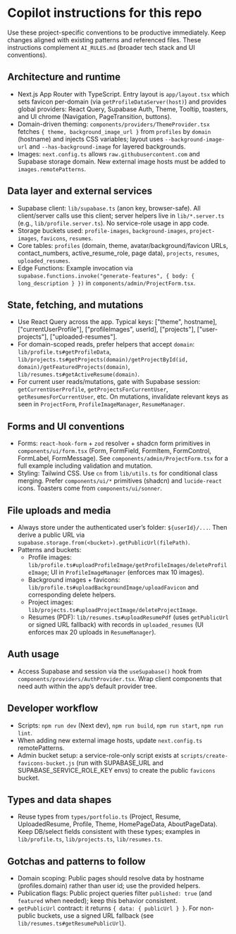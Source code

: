 # Copilot instructions for this repo

Use these project-specific conventions to be productive immediately. Keep changes aligned with existing patterns and referenced files. These instructions complement `AI_RULES.md` (broader tech stack and UI conventions).

## Architecture and runtime
- Next.js App Router with TypeScript. Entry layout is `app/layout.tsx` which sets favicon per-domain (via `getProfileDataServer(host)`) and provides global providers: React Query, Supabase Auth, Theme, Tooltip, toasters, and UI chrome (Navigation, PageTransition, buttons).
- Domain-driven theming: `components/providers/ThemeProvider.tsx` fetches `{ theme, background_image_url }` from `profiles` by `domain` (hostname) and injects CSS variables; layout uses `--background-image-url` and `--has-background-image` for layered backgrounds.
- Images: `next.config.ts` allows `raw.githubusercontent.com` and Supabase storage domain. New external image hosts must be added to `images.remotePatterns`.

## Data layer and external services
- Supabase client: `lib/supabase.ts` (anon key, browser-safe). All client/server calls use this client; server helpers live in `lib/*.server.ts` (e.g., `lib/profile.server.ts`). No service-role usage in app code.
- Storage buckets used: `profile-images`, `background-images`, `project-images`, `favicons`, `resumes`.
- Core tables: `profiles` (domain, theme, avatar/background/favicon URLs, contact_numbers, active_resume_role, page data), `projects`, `resumes`, `uploaded_resumes`.
- Edge Functions: Example invocation via `supabase.functions.invoke("generate-features", { body: { long_description } })` in `components/admin/ProjectForm.tsx`.

## State, fetching, and mutations
- Use React Query across the app. Typical keys: ["theme", hostname], ["currentUserProfile"], ["profileImages", userId], ["projects"], ["user-projects"], ["uploaded-resumes"].
- For domain-scoped reads, prefer helpers that accept `domain`: `lib/profile.ts#getProfileData`, `lib/projects.ts#getProjects(domain)/getProjectById(id, domain)/getFeaturedProjects(domain)`, `lib/resumes.ts#getActiveResume(domain)`.
- For current user reads/mutations, gate with Supabase session: `getCurrentUserProfile`, `getProjectsForCurrentUser`, `getResumesForCurrentUser`, etc. On mutations, invalidate relevant keys as seen in `ProjectForm`, `ProfileImageManager`, `ResumeManager`.

## Forms and UI conventions
- Forms: `react-hook-form` + `zod` resolver + shadcn form primitives in `components/ui/form.tsx` (Form, FormField, FormItem, FormControl, FormLabel, FormMessage). See `components/admin/ProjectForm.tsx` for a full example including validation and mutation.
- Styling: Tailwind CSS. Use `cn` from `lib/utils.ts` for conditional class merging. Prefer `components/ui/*` primitives (shadcn) and `lucide-react` icons. Toasters come from `components/ui/sonner`.

## File uploads and media
- Always store under the authenticated user’s folder: `${userId}/...`. Then derive a public URL via `supabase.storage.from(<bucket>).getPublicUrl(filePath)`.
- Patterns and buckets:
  - Profile images: `lib/profile.ts#uploadProfileImage/getProfileImages/deleteProfileImage`; UI in `ProfileImageManager` (enforces max 10 images).
  - Background images + favicons: `lib/profile.ts#uploadBackgroundImage/uploadFavicon` and corresponding delete helpers.
  - Project images: `lib/projects.ts#uploadProjectImage/deleteProjectImage`.
  - Resumes (PDF): `lib/resumes.ts#uploadResumePdf` (uses `getPublicUrl` or signed URL fallback) with records in `uploaded_resumes` (UI enforces max 20 uploads in `ResumeManager`).

## Auth usage
- Access Supabase and session via the `useSupabase()` hook from `components/providers/AuthProvider.tsx`. Wrap client components that need auth within the app’s default provider tree.

## Developer workflow
- Scripts: `npm run dev` (Next dev), `npm run build`, `npm run start`, `npm run lint`.
- When adding new external image hosts, update `next.config.ts` remotePatterns.
- Admin bucket setup: a service-role-only script exists at `scripts/create-favicons-bucket.js` (run with SUPABASE_URL and SUPABASE_SERVICE_ROLE_KEY envs) to create the public `favicons` bucket.

## Types and data shapes
- Reuse types from `types/portfolio.ts` (Project, Resume, UploadedResume, Profile, Theme, HomePageData, AboutPageData). Keep DB/select fields consistent with these types; examples in `lib/profile.ts`, `lib/projects.ts`, `lib/resumes.ts`.

## Gotchas and patterns to follow
- Domain scoping: Public pages should resolve data by hostname (profiles.domain) rather than user id; use the provided helpers.
- Publication flags: Public project queries filter `published: true` (and `featured` when needed); keep this behavior consistent.
- `getPublicUrl` contract: it returns `{ data: { publicUrl } }`. For non-public buckets, use a signed URL fallback (see `lib/resumes.ts#getResumePublicUrl`).
